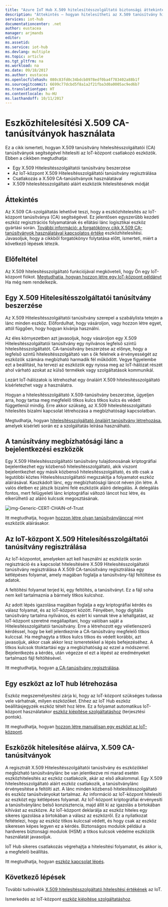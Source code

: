 ```yaml
---
title: "Azure IoT Hub X.509 hitelesítésszolgáltató biztonsági áttekintése |} Microsoft Docs"
description: "Áttekintés – hogyan hitelesítheti az X.509 tanúsítvány hitelesítésszolgáltatók használatával IoT Hub eszközöket."
services: iot-hub
documentationcenter: .net
author: eustacea
manager: arjmands
editor: 
ms.assetid: 
ms.service: iot-hub
ms.devlang: multiple
ms.topic: article
ms.tgt_pltfrm: na
ms.workload: na
ms.date: 09/18/2017
ms.author: eustacea
ms.openlocfilehash: 080c83fd0c34bdcb8978edf0ba4f783402a88b1f
ms.sourcegitcommit: 6699c77dcbd5f8a1a2f21fba3d0a0005ac9ed6b7
ms.translationtype: HT
ms.contentlocale: hu-HU
ms.lasthandoff: 10/11/2017
---
```

# <a name="device-authentication-using-x509-ca-certificates"></a>Eszközhitelesítési X.509 CA-tanúsítványok használata

Ez a cikk ismerteti, hogyan X.509 tanúsítvány hitelesítésszolgáltatói (CA) tanúsítványok segítségével hitelesíti az IoT-központ csatlakozó eszközök.  Ebben a cikkben megtudhatja:

* Egy X.509 Hitelesítésszolgáltatói tanúsítvány beszerzése
* Az IoT-központ X.509 Hitelesítésszolgáltatói tanúsítvány regisztrálása
* Csatlakozás a X.509 CA-tanúsítványok használatával
* X.509 hitelesítésszolgáltató aláírt eszközök hitelesítésének módját

## <a name="overview"></a>Áttekintés

Az X.509 CA-szolgáltatás lehetővé teszi, hogy a eszközhitelesítés az IoT-központ tanúsítványa (CA) segítségével. Ez jelentősen egyszerűbb kezdeti eszköz regisztrációs folyamatának és ellátási lánc logisztikai eszköz gyártási során. [További információ: a forgatókönyv cikk X.509 CA-tanúsítványok használatával kapcsolatos értéke](iot-hub-x509ca-concept.md) eszközhitelesítési.  Javasoljuk, hogy a cikkből forgatókönyv folytatása előtt, ismerteti, miért a következő lépések létezik.

## <a name="prerequisite"></a>Előfeltétel

Az X.509 hitelesítésszolgáltató funkciójával megköveteli, hogy Ön egy IoT-központ fiókot.  [Megtudhatja, hogyan hozzon létre egy IoT-központ példányt](iot-hub-csharp-csharp-getstarted.md) Ha még nem rendelkezik.

## <a name="how-to-get-an-x509-ca-certificate"></a>Egy X.509 Hitelesítésszolgáltatói tanúsítvány beszerzése

Az X.509 Hitelesítésszolgáltatói tanúsítvány szerepel a szabálylista tetején a lánc minden eszköz.  Előfordulhat, hogy vásároljon, vagy hozzon létre egyet, attól függően, hogy hogyan kívánja használni.

Az éles környezetben azt javasoljuk, hogy vásároljon egy X.509 Hitelesítésszolgáltatói tanúsítvány egy nyilvános legfelső szintű hitelesítésszolgáltatót. CA-tanúsítvány beszerzése az előnye, hogy a legfelső szintű hitelesítésszolgáltató van s ők felelnek a érvényességét az eszközök számára megbízható harmadik fél működött. Vegye figyelembe ezt a beállítást, ha tervezi az eszközök egy nyissa meg az IoT-hálózat részét ahol várható azokat az külső termékek vagy szolgáltatások kommunikál.

Lezárt IoT-hálózatok is létrehozhat egy önaláírt X.509 hitelesítésszolgáltató kísérletezhet vagy a használatra.

Hogyan a hitelesítésszolgáltató X.509-tanúsítvány beszerzése, ügyeljen arra, hogy tartsa meg megfelelő titkos kulcs titkos kulcs és védett függetlenül mindig.  Erre akkor szükség, az X.509 hitelesítésszolgáltató hitelesítés bizalmi kapcsolat létrehozása a megbízhatósági kapcsolatban. 

Megtudhatja, hogyan [hitelesítésszolgáltató önaláírt tanúsítvány létrehozása](iot-hub-security-x509-create-certificates.md#createcerts), amelyek kísérleti során ez a szolgáltatás leírása használható.

## <a name="sign-devices-into-the-certificate-chain-of-trust"></a>A tanúsítvány megbízhatósági lánc a bejelentkezési eszközök

Egy X.509 Hitelesítésszolgáltatói tanúsítvány tulajdonosának kriptográfiai bejelentkezhet egy közbenső hitelesítésszolgáltató, akik viszont bejelentkezhet egy másik közbenső hitelesítésszolgáltató, és stb csak a legutóbbi köztes Hitelesítésszolgáltatói megszakítja a folyamatot eszköz aláírásával. Kaszkádolt lánc, egy megbízhatósági láncot néven jön létre. A valós életben ez játszik bizalmi felé eszközök aláíró delegálás. A delegálás fontos, mert felügyeleti lánc kriptográfiai változó láncot hoz létre, és elkerülhető az aláíró kulcsok megosztásának.

![img-Generic-CERT-CHAIN-of-Trust](./media/generic-cert-chain-of-trust.png)

Itt megtudhatja, hogyan [hozzon létre olyan tanúsítványlánccal](iot-hub-security-x509-create-certificates.md#createcertchain) mint eszközök aláírásakor.

## <a name="how-to-register-the-x509-ca-certificate-to-iot-hub"></a>Az IoT-központ X.509 Hitelesítésszolgáltatói tanúsítvány regisztrálása

Az IoT-központot, amelyeken azt kell használni az eszközök során regisztráció és a kapcsolat hitelesítésére X.509 Hitelesítésszolgáltatói tanúsítvány regisztrálása  A X.509 CA-tanúsítvány regisztrálása egy kétlépéses folyamat, amely magában foglalja a tanúsítvány-fájl feltöltése és adatok.

A feltöltési folyamat terjed ki, egy feltöltés, a tanúsítványt.  Ez a fájl soha nem kell tartalmaznia a bármely titkos kulcshoz.

Az adott lépés igazolása magában foglalja a egy kriptográfiai kérdés és válasz folyamat, és az IoT-központ között.  Fényében, hogy digitális tanúsítvány tartalma nyilvános, és ezért ki vannak téve a lehallgatást, az IoT-központ szeretné megállapítani, hogy valóban saját a Hitelesítésszolgáltatói tanúsítvány.  Erre a létrehozott egy véletlenszerű kérdéssel, hogy be kell jelentkeznie a CA-tanúsítvány megfelelő titkos kulccsal.  Ha meghagyta a titkos kulcs titkos és védett korábbi, azt javasoljuk, akkor csak akkor lesz ismeretekkel a lépés befejezéséhez. A titkos kulcsok titoktartási egy a megbízhatóság az ezzel a módszerrel.  Bejelentkezés a kérdés, után végezze el ezt a lépést az eredményeket tartalmazó fájl feltöltésével.

Itt megtudhatja, hogyan [a CA-tanúsítvány regisztrálása](iot-hub-security-x509-get-started.md#registercerts).

## <a name="how-to-create-a-device-on-iot-hub"></a>Egy eszközt az IoT hub létrehozása

Eszköz megszemélyesítési zárja ki, hogy az IoT-központ szükséges tudassa vele várhatnak, milyen eszközöket.  Ehhez az IoT Hub eszköz beállításjegyzék eszköz tételt hoz létre.  Ez a folyamat automatikus IoT-központ használatakor [eszköz kiépítése szolgáltatáshoz](https://azure.microsoft.com/en-us/blog/azure-iot-hub-device-provisioning-service-preview-automates-device-connection-configuration/) (terjesztési pontok). 

Itt megtudhatja, hogyan [hozzon létre manuálisan egy eszközt az IoT-központ](iot-hub-security-x509-get-started.md#createdevice).

## <a name="authenticating-devices-signed-with-x509-ca-certificates"></a>Eszközök hitelesítése aláírva, X.509 CA-tanúsítványok

A regisztrált X.509 Hitelesítésszolgáltatói tanúsítvány és eszközökkel megbízható tanúsítványlánc be van jelentkezve mi marad esetén eszközhitelesítés az eszköz csatlakozik, akár az első alkalommal.  Egy X.509 hitelesítésszolgáltató aláírt eszköz csatlakozik, a tanúsítványlánc érvényesítése a feltölti azt. A lánc minden közbenső hitelesítésszolgáltató és eszköz tanúsítványokat tartalmaz.  Az információ az IoT-központ hitelesíti az eszközt egy kétlépéses folyamat.  Az IoT-központ kriptográfiai érvényesíti a tanúsítványlánc belső konzisztencia, majd állít ki az igazolás a birtokában kihívást az eszközre.  Az IoT-központ deklarálja az eszköz hiteles egy sikeres igazolása a birtokában a válasz az eszközről.  Ez a nyilatkozat feltételezi, hogy az eszköz titkos kulccsal védett, és hogy csak az eszköz sikeresen képes legyen ez a kérdés.  Biztonságos modulok például a hardveres biztonsági modulok (HSM) a titkos kulcsok védelme eszközök használatát javasoljuk.

IoT Hub sikeres csatlakozás végrehajtja a hitelesítési folyamatot, és akkor is, a megfelelő beállítás.

Itt megtudhatja, hogyan [eszköz kapcsolat lépés](iot-hub-security-x509-get-started.md#authenticatedevice).

## <a name="next-steps"></a>Következő lépések

További tudnivalók [X.509 hitelesítésszolgáltató hitelesítési értékének](iot-hub-x509ca-concept.md) az IoT.

Ismerkedés az IoT-központ [eszköz kiépítése szolgáltatáshoz](https://docs.microsoft.com/en-us/azure/iot-dps/).